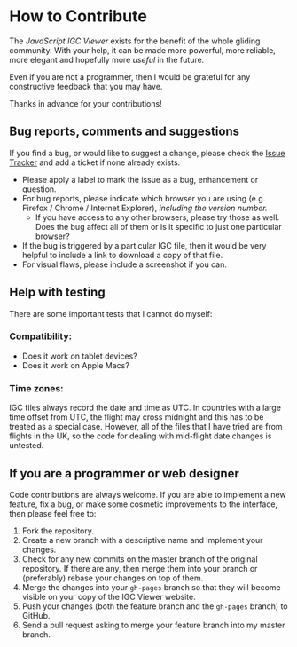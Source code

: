 # How to Contribute

The *JavaScript IGC Viewer* exists for the benefit of the whole gliding community. With your help, it can be made
more powerful, more reliable, more elegant and hopefully more *useful* in the future.

Even if you are not a programmer, then I would be grateful for any constructive feedback that you may have.

Thanks in advance for your contributions!

## Bug reports, comments and suggestions

If you find a bug, or would like to suggest a change, please check the [Issue Tracker](https://github.com/alistairmgreen/jsigc/issues)
and add a ticket if none already exists.

- Please apply a label to mark the issue as a bug, enhancement or question.
- For bug reports, please indicate which browser you are using (e.g. Firefox / Chrome / Internet Explorer),
  *including the version number.*
    - If you have access to any other browsers, please try those as well. Does the bug affect all of them or is it
      specific to just one particular browser?
- If the bug is triggered by a particular IGC file, then it would be very helpful to include a link
to download a copy of that file.
- For visual flaws, please include a screenshot if you can.

## Help with testing

There are some important tests that I cannot do myself:

### Compatibility:
- Does it work on tablet devices?
- Does it work on Apple Macs?

### Time zones:

IGC files always record the date and time as UTC. In countries with a large time offset from UTC, the
flight may cross midnight and this has to be treated as a special case. However, all of the files
that I have tried are from flights in the UK, so the code for dealing with mid-flight
date changes is untested.

## If you are a programmer or web designer

Code contributions are always welcome. If you are able to implement a new feature, fix a bug, or
make some cosmetic improvements to the interface, then please feel free to:

1. Fork the repository.
2. Create a new branch with a descriptive name and implement your changes.
3. Check for any new commits on the master branch of the original repository. If there are any,
   then merge them into your branch or (preferably) rebase your changes on top of them.
4. Merge the changes into your `gh-pages` branch so that they will become visible on your
   copy of the IGC Viewer website.
5. Push your changes (both the feature branch and the `gh-pages` branch) to GitHub.
6. Send a pull request asking to merge your feature branch into my master branch.




